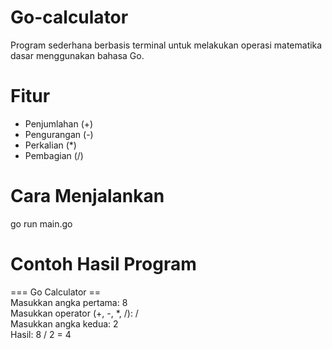 # Go-calculator
Program sederhana berbasis terminal untuk melakukan operasi matematika dasar menggunakan bahasa Go.

# Fitur
- Penjumlahan (+)
- Pengurangan (-)
- Perkalian (*)
- Pembagian (/)

# Cara Menjalankan
go run main.go

# Contoh Hasil Program
=== Go Calculator == <br>
Masukkan angka pertama: 8 <br>
Masukkan operator (+, -, *, /): / <br>
Masukkan angka kedua: 2 <br>
Hasil: 8 / 2 = 4
